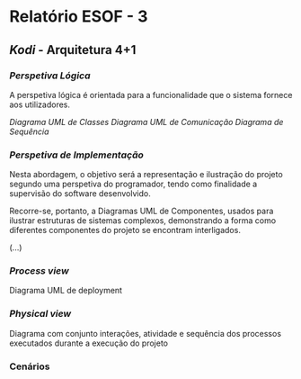 # Relatório ESOF - 3

## *Kodi* - Arquitetura 4+1

### *Perspetiva Lógica* 
A perspetiva lógica é orientada para a funcionalidade que o sistema fornece aos utilizadores.

*Diagrama UML de Classes*
*Diagrama UML de Comunicação*
*Diagrama de Sequência*

### *Perspetiva de Implementação*

Nesta abordagem, o objetivo será a representação e ilustração do projeto segundo uma perspetiva do programador, tendo  como finalidade a supervisão do software desenvolvido.

Recorre-se, portanto, a Diagramas UML de Componentes, usados para ilustrar estruturas de sistemas complexos, demonstrando a forma como diferentes componentes do projeto se encontram interligados.

(...)

### *Process view* 
Diagrama UML de deployment

### *Physical view* 
Diagrama com conjunto interações, atividade e sequência dos processos executados durante a execução do projeto

### Cenários
